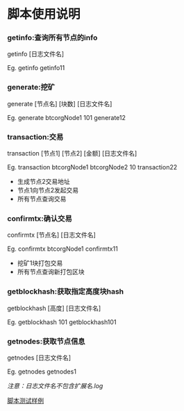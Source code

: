 # 脚本使用说明


### getinfo:查询所有节点的info
getinfo [日志文件名]

Eg. getinfo getinfo11
### generate:挖矿
generate [节点名] [块数] [日志文件名]

Eg. generate btcorgNode1 101 generate12
### transaction:交易
transaction [节点1] [节点2] [金额] [日志文件名]

Eg. transaction btcorgNode1 btcorgNode2 10 transaction22
- 生成节点2交易地址
- 节点1向节点2发起交易
- 所有节点查询交易
### confirmtx:确认交易
confirmtx [节点名] [日志文件名]

Eg. confirmtx btcorgNode1 confirmtx11
- 挖矿1块打包交易
- 所有节点查询新打包区块
### getblockhash:获取指定高度块hash
getblockhash [高度] [日志文件名]

Eg. getblockhash 101 getblockhash101
### getnodes:获取节点信息
getnodes [日志文件名]

Eg. getnodes getnodes1

_注意：日志文件名不包含扩展名.log_

[脚本测试样例](https://github.com/btcgroup2/bitcoin/blob/master/share/20170707%E6%B5%8B%E8%AF%95.pdf)
